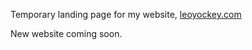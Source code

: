 Temporary landing page for my website, [leoyockey.com](https://www.leoyockey.com/)

New website coming soon.
